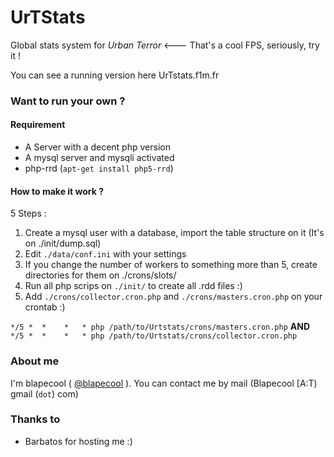 UrTStats
========

Global stats system for _Urban Terror_ <--- That's a cool FPS, seriously, try it !

You can see a running version here UrTstats.f1m.fr 


### Want to run your own ?
#### Requirement 
* A Server with a decent php version
* A mysql server and mysqli activated
* php-rrd (`apt-get install php5-rrd`)

#### How to make it work ?
5 Steps :

1. Create a mysql user with a database, import the table structure on it (It's on ./init/dump.sql)
2. Edit `./data/conf.ini` with your settings
3. If you change the number of workers to something more than 5, create directories for them on ./crons/slots/
4. Run all php scrips on `./init/` to create all .rdd files :)
5. Add `./crons/collector.cron.php` and `./crons/masters.cron.php` on your crontab :)

`*/5 *  *    *   * php /path/to/Urtstats/crons/masters.cron.php` **AND**
`*/5 *  *    *   * php /path/to/Urtstats/crons/collector.cron.php`


### About me 
I'm blapecool ( [@blapecool](http://www.twitter.com/blapecool) ). 
You can contact me by mail (Blapecool [A:T) gmail (`dot`) com)

### Thanks to
* Barbatos for hosting me :)
